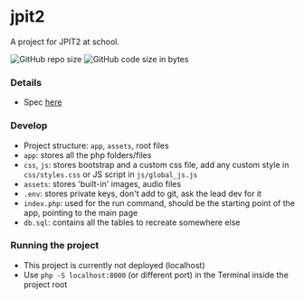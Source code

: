 # jpit2

A project for JPIT2 at school.

![GitHub repo size](https://img.shields.io/github/repo-size/Bill-GD/jpit2?style=plastic)
![GitHub code size in bytes](https://img.shields.io/github/languages/code-size/Bill-GD/jpit2?style=plastic)

### Details

- Spec [here](https://docs.google.com/spreadsheets/d/1zKF-ncEAsqOzxUUS-hna7WYB2SYGaonA3xstNhMjMds/edit?usp=sharing)

### Develop

- Project structure: `app`, `assets`, root files
- `app`: stores all the php folders/files
- `css`, `js`: stores bootstrap and a custom css file, add any custom style in `css/styles.css` or JS script in `js/global_js.js`
- `assets`: stores 'built-in' images, audio files
- `.env`: stores private keys, don't add to git, ask the lead dev for it
- `index.php`: used for the run command, should be the starting point of the app, pointing to the main page
- `db.sql`: contains all the tables to recreate somewhere else

### Running the project

- This project is currently not deployed (localhost)
- Use `php -S localhost:8000` (or different port) in the Terminal inside the project root
